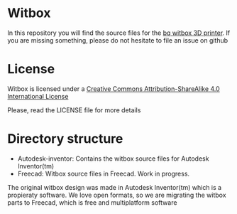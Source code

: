 Witbox
======

In this repository you will find the source files for the [bq witbox 3D printer](http://www.bq.com/es/productos/witbox.html). If you are missing something, please do not hesitate to file an issue on github

# License 

Witbox is licensed under a [Creative Commons Attribution-ShareAlike 4.0 International License](http://creativecommons.org/licenses/by-sa/4.0/)

Please, read the LICENSE file for more details


Directory structure
=============

 * Autodesk-inventor: Contains the witbox source files for Autodesk Inventor(tm)
 * Freecad: Witbox source files in Freecad. Work in progress.

The original witbox design was made in Autodesk Inventor(tm) which is a propieraty software. We love open formats, so we are migrating the witbox parts to Freecad, which is free and multiplatform software



